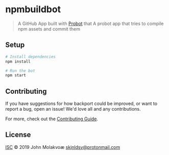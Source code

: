 # npmbuildbot

> A GitHub App built with [Probot](https://github.com/probot/probot) that A probot app that tries to compile npm assets and commit them

## Setup

```sh
# Install dependencies
npm install

# Run the bot
npm start
```

## Contributing

If you have suggestions for how backport could be improved, or want to report a bug, open an issue! We'd love all and any contributions.

For more, check out the [Contributing Guide](CONTRIBUTING.md).

## License

[ISC](LICENSE) © 2019 John Molakvoæ <skjnldsv@protonmail.com>
